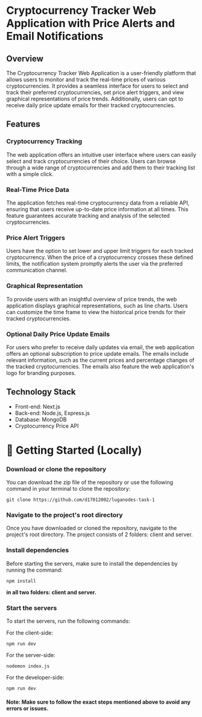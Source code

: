 <!DOCTYPE html>
<body>
<h1>Cryptocurrency Tracker Web Application with Price Alerts and Email Notifications</h1>
<h2>Overview</h2>
<p>The Cryptocurrency Tracker Web Application is a user-friendly platform that allows users to monitor and track the real-time prices of various cryptocurrencies. It provides a seamless interface for users to select and track their preferred cryptocurrencies, set price alert triggers, and view graphical representations of price trends. Additionally, users can opt to receive daily price update emails for their tracked cryptocurrencies.</p>
<h2>Features</h2>
<h3>Cryptocurrency Tracking</h3>
<p>The web application offers an intuitive user interface where users can easily select and track cryptocurrencies of their choice. Users can browse through a wide range of cryptocurrencies and add them to their tracking list with a simple click.</p>
<h3>Real-Time Price Data</h3>
<p>The application fetches real-time cryptocurrency data from a reliable API, ensuring that users receive up-to-date price information at all times. This feature guarantees accurate tracking and analysis of the selected cryptocurrencies.</p>
<h3>Price Alert Triggers</h3>
<p>Users have the option to set lower and upper limit triggers for each tracked cryptocurrency. When the price of a cryptocurrency crosses these defined limits, the notification system promptly alerts the user via the preferred communication channel.</p>
<h3>Graphical Representation</h3>
<p>To provide users with an insightful overview of price trends, the web application displays graphical representations, such as line charts. Users can customize the time frame to view the historical price trends for their tracked cryptocurrencies.</p>
<h3>Optional Daily Price Update Emails</h3>
<p>For users who prefer to receive daily updates via email, the web application offers an optional subscription to price update emails. The emails include relevant information, such as the current prices and percentage changes of the tracked cryptocurrencies. The emails also feature the web application's logo for branding purposes.</p>
<h2>Technology Stack</h2>
<ul>
    <li>Front-end: Next.js </li>
    <li>Back-end: Node.js, Express.js </li>
    <li>Database: MongoDB </li>
    <li>Cryptocurrency Price API</li>
</ul>
<h1>🚀 Getting Started (Locally)</h1>

<h3>Download or clone the repository</h3>
<p>You can download the zip file of the repository or use the following command in your terminal to clone the repository:</p>
<pre><code class="language-bash">git clone https://github.com/d17012002/luganodes-task-1</code></pre>
<h3>Navigate to the project's root directory</h3>
<p>Once you have downloaded or cloned the repository, navigate to the project's root directory. The project consists of 2 folders: client and server.</p>
<h3>Install dependencies</h3>
<p>Before starting the servers, make sure to install the dependencies by running the command:</p>
<pre><code class="language-bash">npm install</code></pre>
<b>in all two folders: client and server.</b>

<h3>Start the servers</h3>
<p>To start the servers, run the following commands:</p>
<p>For the client-side:</p>
<pre><code class="language-arduino">npm run dev</code></pre>
<p>For the server-side:</p>
<pre><code>nodemon index.js</code></pre>
<p>For the developer-side:</p>
<pre><code class="language-arduino">npm run dev</code></pre>
<h4>Note: Make sure to follow the exact steps mentioned above to avoid any errors or issues.</h4>
<br>
</body>
</html>
